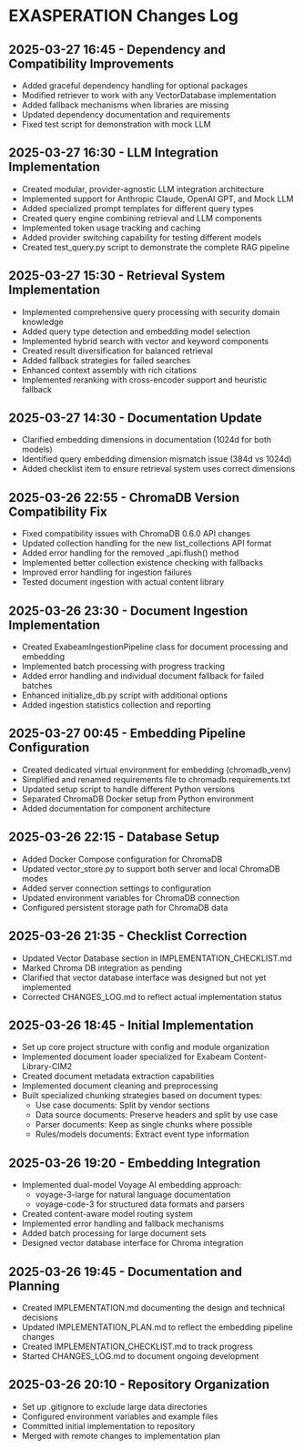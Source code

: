 # EXASPERATION Changes Log

## 2025-03-27 16:45 - Dependency and Compatibility Improvements
- Added graceful dependency handling for optional packages
- Modified retriever to work with any VectorDatabase implementation
- Added fallback mechanisms when libraries are missing
- Updated dependency documentation and requirements
- Fixed test script for demonstration with mock LLM

## 2025-03-27 16:30 - LLM Integration Implementation
- Created modular, provider-agnostic LLM integration architecture
- Implemented support for Anthropic Claude, OpenAI GPT, and Mock LLM
- Added specialized prompt templates for different query types
- Created query engine combining retrieval and LLM components
- Implemented token usage tracking and caching
- Added provider switching capability for testing different models
- Created test_query.py script to demonstrate the complete RAG pipeline

## 2025-03-27 15:30 - Retrieval System Implementation
- Implemented comprehensive query processing with security domain knowledge
- Added query type detection and embedding model selection
- Implemented hybrid search with vector and keyword components
- Created result diversification for balanced retrieval
- Added fallback strategies for failed searches
- Enhanced context assembly with rich citations
- Implemented reranking with cross-encoder support and heuristic fallback

## 2025-03-27 14:30 - Documentation Update
- Clarified embedding dimensions in documentation (1024d for both models)
- Identified query embedding dimension mismatch issue (384d vs 1024d)
- Added checklist item to ensure retrieval system uses correct dimensions

## 2025-03-26 22:55 - ChromaDB Version Compatibility Fix
- Fixed compatibility issues with ChromaDB 0.6.0 API changes
- Updated collection handling for the new list_collections API format
- Added error handling for the removed _api.flush() method
- Implemented better collection existence checking with fallbacks
- Improved error handling for ingestion failures
- Tested document ingestion with actual content library

## 2025-03-26 23:30 - Document Ingestion Implementation
- Created ExabeamIngestionPipeline class for document processing and embedding
- Implemented batch processing with progress tracking
- Added error handling and individual document fallback for failed batches
- Enhanced initialize_db.py script with additional options
- Added ingestion statistics collection and reporting

## 2025-03-27 00:45 - Embedding Pipeline Configuration
- Created dedicated virtual environment for embedding (chromadb_venv)
- Simplified and renamed requirements file to chromadb.requirements.txt
- Updated setup script to handle different Python versions
- Separated ChromaDB Docker setup from Python environment
- Added documentation for component architecture

## 2025-03-26 22:15 - Database Setup
- Added Docker Compose configuration for ChromaDB
- Updated vector_store.py to support both server and local ChromaDB modes
- Added server connection settings to configuration
- Updated environment variables for ChromaDB connection
- Configured persistent storage path for ChromaDB data

## 2025-03-26 21:35 - Checklist Correction
- Updated Vector Database section in IMPLEMENTATION_CHECKLIST.md
- Marked Chroma DB integration as pending
- Clarified that vector database interface was designed but not yet implemented
- Corrected CHANGES_LOG.md to reflect actual implementation status

## 2025-03-26 18:45 - Initial Implementation
- Set up core project structure with config and module organization
- Implemented document loader specialized for Exabeam Content-Library-CIM2
- Created document metadata extraction capabilities
- Implemented document cleaning and preprocessing
- Built specialized chunking strategies based on document types:
  - Use case documents: Split by vendor sections
  - Data source documents: Preserve headers and split by use case
  - Parser documents: Keep as single chunks where possible
  - Rules/models documents: Extract event type information

## 2025-03-26 19:20 - Embedding Integration
- Implemented dual-model Voyage AI embedding approach:
  - voyage-3-large for natural language documentation
  - voyage-code-3 for structured data formats and parsers
- Created content-aware model routing system
- Implemented error handling and fallback mechanisms
- Added batch processing for large document sets
- Designed vector database interface for Chroma integration

## 2025-03-26 19:45 - Documentation and Planning
- Created IMPLEMENTATION.md documenting the design and technical decisions
- Updated IMPLEMENTATION_PLAN.md to reflect the embedding pipeline changes
- Created IMPLEMENTATION_CHECKLIST.md to track progress
- Started CHANGES_LOG.md to document ongoing development

## 2025-03-26 20:10 - Repository Organization
- Set up .gitignore to exclude large data directories
- Configured environment variables and example files
- Committed initial implementation to repository
- Merged with remote changes to implementation plan